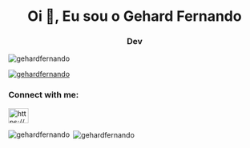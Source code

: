 <h1 align="center">Oi 👋, Eu sou o Gehard Fernando</h1>
<h3 align="center">Dev</h3>

<p align="left"> <img src="https://komarev.com/ghpvc/?username=gehardfernando&label=Profile%20views&color=0e75b6&style=flat" alt="gehardfernando" /> </p>

<p align="left"> <a href="https://github.com/ryo-ma/github-profile-trophy"><img src="https://github-profile-trophy.vercel.app/?username=gehardfernando" alt="gehardfernando" /></a> </p>

<h3 align="left">Connect with me:</h3>
<p align="left">
<a href="https://linkedin.com/in/https://www.linkedin.com/in/gehard-fernando-ramos-oliveira-4baa8986/" target="blank"><img align="center" src="https://raw.githubusercontent.com/rahuldkjain/github-profile-readme-generator/master/src/images/icons/Social/linked-in-alt.svg" alt="https://www.linkedin.com/in/gehard-fernando-ramos-oliveira-4baa8986/" height="30" width="40" /></a>
</p>


<p><img align="left" src="https://github-readme-stats.vercel.app/api/top-langs?username=gehardfernando&show_icons=true&locale=en&layout=compact" alt="gehardfernando" /></p>

<p>&nbsp;<img align="center" src="https://github-readme-stats.vercel.app/api?username=gehardfernando&show_icons=true&locale=en" alt="gehardfernando" /></p>
